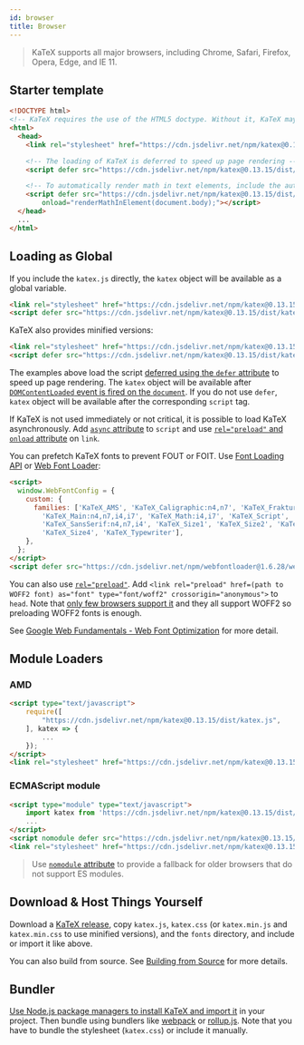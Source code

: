 ```yaml
---
id: browser
title: Browser
---
```

> KaTeX supports all major browsers, including Chrome, Safari, Firefox, Opera, Edge, and IE 11.

## Starter template

```html
<!DOCTYPE html>
<!-- KaTeX requires the use of the HTML5 doctype. Without it, KaTeX may not render properly -->
<html>
  <head>
    <link rel="stylesheet" href="https://cdn.jsdelivr.net/npm/katex@0.13.15/dist/katex.min.css" integrity="sha384-RtYRMWwaQYIYL+Kh+AkP75V7VKNf+oNCT7kV5qXo1hNpn7fcOZ7zaM8Rd3eXu791" crossorigin="anonymous">

    <!-- The loading of KaTeX is deferred to speed up page rendering -->
    <script defer src="https://cdn.jsdelivr.net/npm/katex@0.13.15/dist/katex.min.js" integrity="sha384-VwTxHK+WEJBZz1ePodO6xYLaNVXnP9nbjDXlxs3VgVLMX+VLxq6uWiD90jqTOwTP" crossorigin="anonymous"></script>

    <!-- To automatically render math in text elements, include the auto-render extension: -->
    <script defer src="https://cdn.jsdelivr.net/npm/katex@0.13.15/dist/contrib/auto-render.min.js" integrity="sha384-vZTG03m+2yp6N6BNi5iM4rW4oIwk5DfcNdFfxkk9ZWpDriOkXX8voJBFrAO7MpVl" crossorigin="anonymous"
        onload="renderMathInElement(document.body);"></script>
  </head>
  ...
</html>
```

## Loading as Global
If you include the `katex.js` directly, the `katex` object will be available as
a global variable.

```html
<link rel="stylesheet" href="https://cdn.jsdelivr.net/npm/katex@0.13.15/dist/katex.css" integrity="sha384-12fR/RcasvfeUPTfT+95JDSAe4Fan4MzafKQjxUgnzmKq1sw99FQyTsZcPqo8szN" crossorigin="anonymous">
<script defer src="https://cdn.jsdelivr.net/npm/katex@0.13.15/dist/katex.js" integrity="sha384-cmcha6YL4Mn7+R8zcFZ1fcGzP/rbyLXr+h68BUv5wPYjiCqNkSniRitqq/bugutv" crossorigin="anonymous"></script>
```

KaTeX also provides minified versions:

```html
<link rel="stylesheet" href="https://cdn.jsdelivr.net/npm/katex@0.13.15/dist/katex.min.css" integrity="sha384-RtYRMWwaQYIYL+Kh+AkP75V7VKNf+oNCT7kV5qXo1hNpn7fcOZ7zaM8Rd3eXu791" crossorigin="anonymous">
<script defer src="https://cdn.jsdelivr.net/npm/katex@0.13.15/dist/katex.min.js" integrity="sha384-VwTxHK+WEJBZz1ePodO6xYLaNVXnP9nbjDXlxs3VgVLMX+VLxq6uWiD90jqTOwTP" crossorigin="anonymous"></script>
```

The examples above load the script [deferred using the `defer` attribute](https://developer.mozilla.org/en/HTML/Element/script#Attributes)
to speed up page rendering. The `katex` object will be available after
[`DOMContentLoaded` event is fired on the `document`](https://developer.mozilla.org/ko/docs/Web/Reference/Events/DOMContentLoaded).
If you do not use `defer`, `katex` object will be available after the corresponding
`script` tag.

If KaTeX is not used immediately or not critical, it is possible to load KaTeX
asynchronously. Add [`async` attribute](https://developer.mozilla.org/en/HTML/Element/script#Attributes)
to `script` and use [`rel="preload"` and `onload` attribute](https://github.com/filamentgroup/loadCSS)
on `link`.

You can prefetch KaTeX fonts to prevent FOUT or FOIT. Use [Font Loading API](https://developer.mozilla.org/en-US/docs/Web/API/CSS_Font_Loading_API)
or [Web Font Loader](https://github.com/typekit/webfontloader):

```html
<script>
  window.WebFontConfig = {
    custom: {
      families: ['KaTeX_AMS', 'KaTeX_Caligraphic:n4,n7', 'KaTeX_Fraktur:n4,n7',
        'KaTeX_Main:n4,n7,i4,i7', 'KaTeX_Math:i4,i7', 'KaTeX_Script',
        'KaTeX_SansSerif:n4,n7,i4', 'KaTeX_Size1', 'KaTeX_Size2', 'KaTeX_Size3',
        'KaTeX_Size4', 'KaTeX_Typewriter'],
    },
  };
</script>
<script defer src="https://cdn.jsdelivr.net/npm/webfontloader@1.6.28/webfontloader.js" integrity="sha256-4O4pS1SH31ZqrSO2A/2QJTVjTPqVe+jnYgOWUVr7EEc=" crossorigin="anonymous"></script>
```

You can also use [`rel="preload"`](https://developer.mozilla.org/en-US/docs/Web/HTML/Preloading_content).
Add `<link rel="preload" href=(path to WOFF2 font) as="font" type="font/woff2" crossorigin="anonymous">`
to `head`. Note that [only few browsers support it](https://caniuse.com/#feat=link-rel-preload)
and they all support WOFF2 so preloading WOFF2 fonts is enough.

See [Google Web Fundamentals - Web Font Optimization](https://developers.google.com/web/fundamentals/performance/optimizing-content-efficiency/webfont-optimization)
for more detail.

## Module Loaders
### AMD
```html
<script type="text/javascript">
    require([
        "https://cdn.jsdelivr.net/npm/katex@0.13.15/dist/katex.js",
    ], katex => {
        ...
    });
</script>
<link rel="stylesheet" href="https://cdn.jsdelivr.net/npm/katex@0.13.15/dist/katex.css" integrity="sha384-12fR/RcasvfeUPTfT+95JDSAe4Fan4MzafKQjxUgnzmKq1sw99FQyTsZcPqo8szN" crossorigin="anonymous">
```

### ECMAScript module
```html
<script type="module" type="text/javascript">
    import katex from 'https://cdn.jsdelivr.net/npm/katex@0.13.15/dist/katex.mjs';
    ...
</script>
<script nomodule defer src="https://cdn.jsdelivr.net/npm/katex@0.13.15/dist/katex.js" integrity="sha384-cmcha6YL4Mn7+R8zcFZ1fcGzP/rbyLXr+h68BUv5wPYjiCqNkSniRitqq/bugutv" crossorigin="anonymous"></script>
<link rel="stylesheet" href="https://cdn.jsdelivr.net/npm/katex@0.13.15/dist/katex.css" integrity="sha384-12fR/RcasvfeUPTfT+95JDSAe4Fan4MzafKQjxUgnzmKq1sw99FQyTsZcPqo8szN" crossorigin="anonymous">
```

> Use [`nomodule` attribute](https://developer.mozilla.org/en/HTML/Element/script#Attributes)
to provide a fallback for older browsers that do not support ES modules.

## Download & Host Things Yourself
Download a [KaTeX release](https://github.com/KaTeX/KaTeX/releases),
copy `katex.js`, `katex.css`
(or `katex.min.js` and `katex.min.css` to use minified versions),
and the `fonts` directory, and include or import it like above.

You can also build from source. See [Building from Source](node.md#building-from-source)
for more details.

## Bundler
[Use Node.js package managers to install KaTeX and import it](node.md) in your
project. Then bundle using bundlers like [webpack](https://webpack.js.org/) or
[rollup.js](https://rollupjs.org/). Note that you have to bundle the stylesheet
(`katex.css`) or include it manually.
